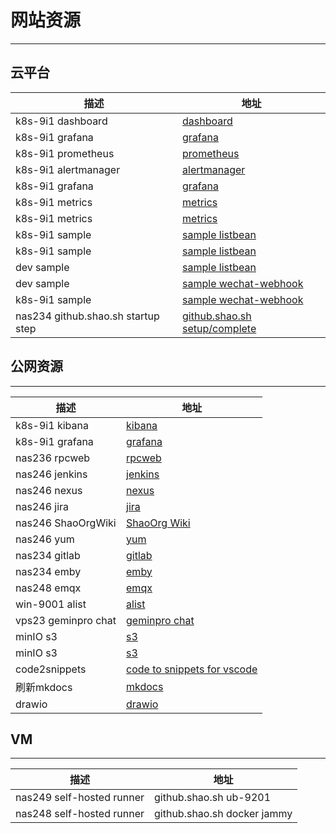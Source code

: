 # 网站资源
---
## 云平台
|描述|地址|
|  ----  | ----  |
|k8s-9i1 dashboard|[dashboard](https://dashboard.k8s-9i1.shao.sh)|
|k8s-9i1 grafana|[grafana](https://grafana.k8s-9i1.shao.sh)|
|k8s-9i1 prometheus|[prometheus](https://prometheus.k8s-9i1.shao.sh)|
|k8s-9i1 alertmanager|[alertmanager](https://alertmanager.k8s-9i1.shao.sh)|
|k8s-9i1 grafana|[grafana](https://grafana.k8s-9i1.shao.sh)|
|k8s-9i1 metrics|[metrics](https://metrics.k8s-9i1.shao.sh/metrics)|
|k8s-9i1 metrics|[metrics](http://192.168.50.28:28084/metrics)|
|k8s-9i1 sample|[sample listbean](https://sample.k8s-9i1.shao.sh/sample/webapi/sample/listbean)|
|k8s-9i1 sample|[sample listbean](http://192.168.50.28:18084/sample/webapi/sample/listbean)|
|dev sample|[sample listbean](http://192.168.10.103:18084/sample/webapi/sample/listbean)|
|dev sample|[sample wechat-webhook](http://192.168.10.103:18084/sample/webapi/sample/wechat-webhook)|
|k8s-9i1 sample|[sample wechat-webhook](https://sample.k8s-9i1.shao.sh/sample/webapi/sample/wechat-webhook)|
|nas234 github.shao.sh startup step|[github.shao.sh setup/complete](https://github.shao.sh:8443/setup/complete)|

## 公网资源
---
|描述|地址|
|  ----  | ----  |
|k8s-9i1 kibana|[kibana](https://de.vicp.net:5601)|
|k8s-9i1 grafana|[grafana](https://de.vicp.net:53000)|
|nas236 rpcweb|[rpcweb](https://de.vicp.net:5001/rpcWeb/react/index.html)|
|nas246 jenkins|[jenkins](https://de.vicp.net:57899)|
|nas246 nexus|[nexus](https://de.vicp.net:58083)|
|nas246 jira|[jira](https://de.vicp.net:6586)|
|nas246 ShaoOrgWiki|[ShaoOrg Wiki](https://de.vicp.net:25053)|
|nas246 yum|[yum](http://de.vicp.net:39003)|
|nas234 gitlab|[gitlab](https://de.vicp.net:58443)|
|nas234 emby|[emby](https://de.vicp.net:48096)|
|nas248 emqx|[emqx](https://de.vicp.net:18083)|
|win-9001 alist|[alist](https://de.vicp.net:5244)|
|vps23 geminpro chat|[geminpro chat](https://de.vicp.net:3030)|
|minIO s3 |[s3](http://192.168.50.234:9001/)|
|minIO s3 |[s3](https://de.vicp.net:9001/)|
|code2snippets|[code to snippets for vscode](https://codepen.io/mrmlnc/pen/GqMqPg)|
|刷新mkdocs |[mkdocs](https://de.vicp.net:58765/)|
|drawio |[drawio](https://de.vicp.net:38443/)|

## VM
---
|描述|地址|
|  ----  | ----  |
|nas249 self-hosted runner|github.shao.sh ub-9201|
|nas248 self-hosted runner|github.shao.sh docker jammy|
